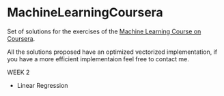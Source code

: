 # MachineLearningCoursera
Set of solutions for the exercises of the [Machine Learning Course on Coursera](https://www.coursera.org/learn/machine-learning).

All the solutions proposed have an optimized vectorized implementation, if you have a more efficient implementaion feel free to contact me.

WEEK 2
* Linear Regression
